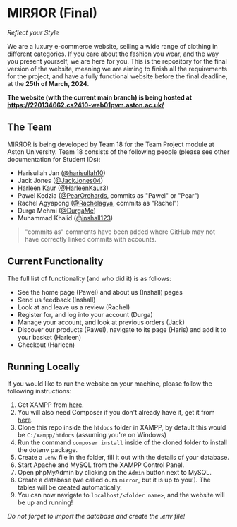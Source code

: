 # MIRЯOR (Final)
_Reflect your Style_

We are a luxury e-commerce website, selling a wide range of clothing in different categories. If you care about the fashion you wear, and the way you present yourself, we are here for you.
This is the repository for the final version of the website, meaning we are aiming to finish all the requirements for the project, and have a fully functional website before the final deadline, at the **25th of March, 2024**.

**The website (with the current main branch) is being hosted at https://220134662.cs2410-web01pvm.aston.ac.uk/**

## The Team
MIRЯOR is being developed by Team 18 for the Team Project module at Aston University. Team 18 consists of the following people (please see other documentation for Student IDs):
- Harisullah Jan ([@harisullah10](https://github.com/harisullah10 "harisullah10"))
- Jack Jones ([@JackJones04](https://github.com/JackJones04 "JackJones04"))
- Harleen Kaur ([@HarleenKaur3](https://github.com/HarleenKaur3 "HarleenKaur3 (Harleen Kaur)"))
- Pawel Kedzia ([@PearOrchards](https://github.com/PearOrchards "PearOrchards (Pawel)"), commits as "Pawel" or "Pear")
- Rachel Agyapong ([@Rachelagya](https://github.com/Rachelagya "Rachelagya"), commits as "Rachel")
- Durga Mehmi ([@DurgaMe](https://github.com/DurgaMe "DurgaMe"))
- Muhammad Khalid ([@inshall123](https://github.com/inshall123 "inshall123"))
> "commits as" comments have been added where GitHub may not have correctly linked commits with accounts.

## Current Functionality
The full list of functionality (and who did it) is as follows:
- See the home page (Pawel) and about us (Inshall) pages
- Send us feedback (Inshall)
- Look at and leave us a review (Rachel)
- Register for, and log into your account (Durga)
- Manage your account, and look at previous orders (Jack)
- Discover our products (Pawel), navigate to its page (Haris) and add it to your basket (Harleen)
- Checkout (Harleen)

## Running Locally
If you would like to run the website on your machine, please follow the following instructions:
1. Get XAMPP from [here](https://www.apachefriends.org/ "Apache Friends").
2. You will also need Composer if you don't already have it, get it from [here](https://getcomposer.org/download/ "Get Composer").
3. Clone this repo inside the `htdocs` folder in XAMPP, by default this would be `C:/xampp/htdocs` (assuming you're on Windows)
4. Run the command `composer install` inside of the cloned folder to install the dotenv package.
5. Create a `.env` file in the folder, fill it out with the details of your database.
6. Start Apache and MySQL from the XAMPP Control Panel.
7. Open phpMyAdmin by clicking on the `Admin` button next to MySQL.
8. Create a database (we called ours `mirror`, but it is up to you!). The tables will be created automatically.
9. You can now navigate to `localhost/<folder name>`, and the website will be up and running!

_Do not forget to import the database and create the .env file!_